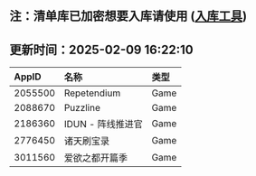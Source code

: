 ## 注：清单库已加密想要入库请使用 ([入库工具](https://github.com/BlankTMing/ManifestAutoUpdate/releases))

## 更新时间：2025-02-09 16:22:10
| AppID | 名称 | 类型  |
| :-------------------- | :----------------------------- | :----------- |
| 2055500 | Repetendium| Game |
| 2088670 | Puzzline| Game |
| 2186360 | IDUN - 阵线推进官| Game |
| 2776450 | 诸天刷宝录| Game |
| 3011560 | 爱欲之都开篇季| Game |
